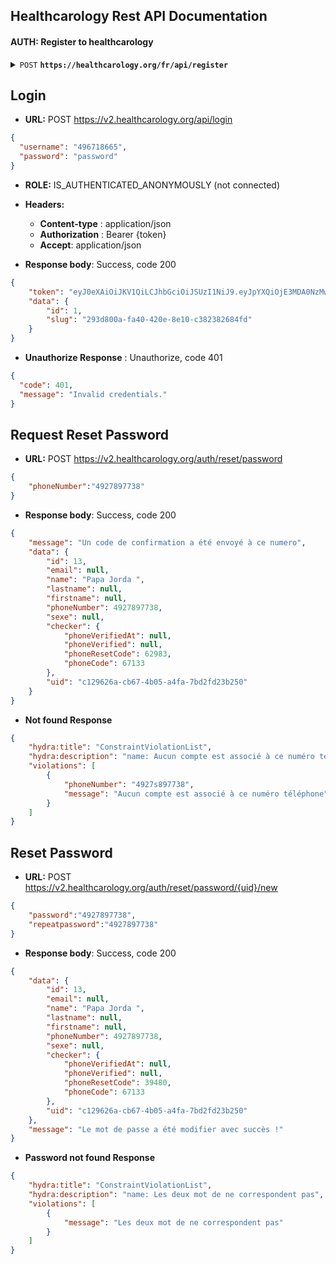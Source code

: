 ## Healthcarology Rest API Documentation

#### AUTH: Register to healthcarology

<details>
 <summary><code>POST</code> <code><b>https://healthcarology.org/fr/api/register</b></code></summary>

##### Parameters

> | name      |  type     | data type               | description                                                           |
> |-----------|-----------|-------------------------|-----------------------------------------------------------------------|
> | email  |  required | email   | N/A  |
> | password  |  required | string   | N/A  |
> | lasrname  |  required | string   | N/A  |
> | firstname |  required | string   | N/A  |
> | middlename|           | ?string  | N/A  |
> | phoneNumber |   | ?string   | N/A  |
> | sex      |  required | string   | male or female  |
> | birthday      |   | ?date   | N/A  |
> | nationality      |   | ?string   | N/A  |
> | province      |   | ?string   | N/A  |
> | town_id      |   | ?integer   | N/A  |
> | city_id      |   | ?integer   | N/A  |
> | avenue      |   | ?string   | N/A  |    
> | quartier      |   | ?string   | N/A  |
> | company_id      | required  | integer   | N/A  |


##### Headers

> | Name                   | content-type       |   
> -------------------------|--------------------|
> | `Content-Type`         | `application/json` |
> | `App-Key`              | `string`           |
> | `App-Secret`           | `string`           |

##### Responses

> | http code     | content-type                      | response                                                            |
> |---------------|-----------------------------------|---------------------------------------------------------------------|
> | `201`         | `application/json`        | <code>{"success": true, "message": "Account created successfully, "user": {}, "token": "string"}</code>                                |
> | `400`         | `application/json`                | `{"success":false, "message":"Bad Request"}`  
> | `401`         | `Exception`                | `Unauthorized`    

##### JSON data Example 

> ```javascript
>{
> "lastname": "Name",
> "email": "exemple@email.com",
> "password": "password",
> "company_id": 324,
> "birthday": "1997-07-20"
>}	
> ```
</details>

## Login
- **URL:** POST https://v2.healthcarology.org/api/login

```json
{
  "username": "496718665",
  "password": "password"
}
```

- **ROLE:**  IS_AUTHENTICATED_ANONYMOUSLY (not connected) 
- **Headers:**  
    - **Content-type** : application/json
    - **Authorization** : Bearer {token}  
    - **Accept**: application/json  

- **Response body**: Success, code 200  
```json
{
	"token": "eyJ0eXAiOiJKV1QiLCJhbGciOiJSUzI1NiJ9.eyJpYXQiOjE3MDA0NzMwNTAsImV4cCI6MTcwMDQ3NjY1MCwicm9sZXMiOlsiUk9MRV9ST09UIiwiUk9MRV9VU0VSIl0sInVzZXJuYW1lIjoiNjNlMGU1MWViZDhmOCJ9.SbL_VkbXNVswL6vS1waFH-m6EojPsJJza_EgpuDUJdDb1AiPojYTFybTCWRRUSU346NYt49e92ieybYrpqRhrSepOrzboHOTy229W0DM64REcEF7G1gBmaPRKy09OloXgkX2U5-vjmELfOHL6jRNP87MdvOT6DHsOnxr0T5i9gbNqk21P5U_9WVLs_oLGE80D2_2lYjGVg5GkyIYmeaksfgOMsu5znEEYaJBunytfDc8JBOB8pNLf4B9wYSJhO-wG4tPy2ra87H4xfOuIXo8vb8FKtLQ_x9LXnbL_9ajOOIiAg6lsbM-5F1ttsUvL5dAIPSZgRXEMBVDqNw2-1gQEg",
	"data": {
		"id": 1,
		"slug": "293d800a-fa40-420e-8e10-c382382684fd"
	}
}
```
- **Unauthorize Response** : Unauthorize, code 401
```json
{
  "code": 401,
  "message": "Invalid credentials."
}
```

## Request Reset Password
- **URL:** POST https://v2.healthcarology.org/auth/reset/password

```json
{
	"phoneNumber":"4927897738"
}
```

- **Response body**: Success, code 200  
```json
{
	"message": "Un code de confirmation a été envoyé à ce numero",
	"data": {
		"id": 13,
		"email": null,
		"name": "Papa Jorda ",
		"lastname": null,
		"firstname": null,
		"phoneNumber": 4927897738,
		"sexe": null,
		"checker": {
			"phoneVerifiedAt": null,
			"phoneVerified": null,
			"phoneResetCode": 62983,
			"phoneCode": 67133
		},
		"uid": "c129626a-cb67-4b05-a4fa-7bd2fd23b250"
	}
}
```

- **Not found Response**
```json
{
	"hydra:title": "ConstraintViolationList",
	"hydra:description": "name: Aucun compte est associé à ce numéro téléphone",
	"violations": [
		{
			"phoneNumber": "4927s897738",
			"message": "Aucun compte est associé à ce numéro téléphone"
		}
	]
}
```

## Reset Password
- **URL:** POST https://v2.healthcarology.org/auth/reset/password/{uid}/new

```json
{
	"password":"4927897738",
	"repeatpassword":"4927897738"
}
```

- **Response body**: Success, code 200  
```json
{
	"data": {
		"id": 13,
		"email": null,
		"name": "Papa Jorda ",
		"lastname": null,
		"firstname": null,
		"phoneNumber": 4927897738,
		"sexe": null,
		"checker": {
			"phoneVerifiedAt": null,
			"phoneVerified": null,
			"phoneResetCode": 39480,
			"phoneCode": 67133
		},
		"uid": "c129626a-cb67-4b05-a4fa-7bd2fd23b250"
	},
	"message": "Le mot de passe a été modifier avec succès !"
}
```


- **Password  not found Response**
```json
{
	"hydra:title": "ConstraintViolationList",
	"hydra:description": "name: Les deux mot de ne correspondent pas",
	"violations": [
		{
			"message": "Les deux mot de ne correspondent pas"
		}
	]
}
```
